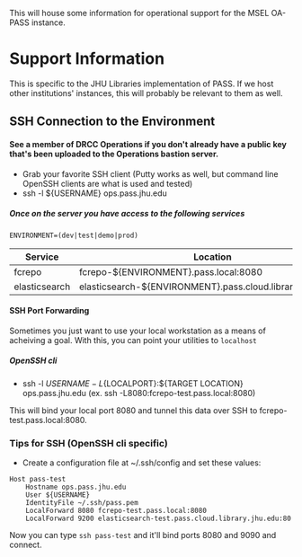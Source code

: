 This will house some information for operational support for the MSEL OA-PASS instance.

# Support Information
This is specific to the JHU Libraries implementation of PASS.  If we host other institutions' instances, this will probably be relevant to them as well.

## SSH Connection to the Environment
#### See a member of DRCC Operations if you don't already have a public key that's been uploaded to the Operations bastion server.

* Grab your favorite SSH client (Putty works as well, but command line OpenSSH clients are what is used and tested)
* ssh -l ${USERNAME} ops.pass.jhu.edu

##### Once on the server you have access to the following services

`ENVIRONMENT=(dev|test|demo|prod)`

Service | Location
------- | --------
fcrepo | fcrepo-${ENVIRONMENT}.pass.local:8080
elasticsearch | elasticsearch-${ENVIRONMENT}.pass.cloud.library.jhu.edu:80

#### SSH Port Forwarding
Sometimes you just want to use your local workstation as a means of acheiving a goal.  With this, you can point your utilities to `localhost`
##### OpenSSH cli
* ssh -l ${USERNAME} -L${LOCALPORT}:${TARGET LOCATION} ops.pass.jhu.edu (ex. ssh -L8080:fcrepo-test.pass.local:8080)

This will bind your local port 8080 and tunnel this data over SSH to fcrepo-test.pass.local:8080.



### Tips for SSH (OpenSSH cli specific)
* Create a configuration file at ~/.ssh/config and set these values:
```
Host pass-test
    Hostname ops.pass.jhu.edu
    User ${USERNAME}
    IdentityFile ~/.ssh/pass.pem
    LocalForward 8080 fcrepo-test.pass.local:8080
    LocalForward 9200 elasticsearch-test.pass.cloud.library.jhu.edu:80
```
Now you can type `ssh pass-test` and it'll bind ports 8080 and 9090 and connect.

